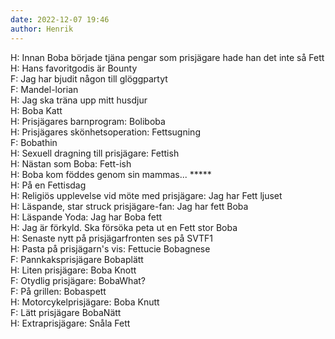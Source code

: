 ```yaml
---
date: 2022-12-07 19:46
author: Henrik
---
```

H: Innan Boba började tjäna pengar som prisjägare hade han det inte så Fett   
H: Hans favoritgodis är Bounty   
F: Jag har bjudit någon till glöggpartyt   
F: Mandel-lorian   
H: Jag ska träna upp mitt husdjur   
H: Boba Katt   
H: Prisjägares barnprogram: Boliboba   
H: Prisjägares skönhetsoperation: Fettsugning   
F: Bobathin   
H: Sexuell dragning till prisjägare: Fettish   
H: Nästan som Boba: Fett-ish   
H: Boba kom föddes genom sin mammas... *****   
H: På en Fettisdag   
H: Religiös upplevelse vid möte med prisjägare: Jag har Fett ljuset   
H: Läspande, star struck prisjägare-fan: Jag har fett Boba   
H: Läspande Yoda: Jag har Boba fett   
H: Jag är förkyld. Ska försöka peta ut en Fett stor Boba   
H: Senaste nytt på prisjägarfronten ses på SVTF1   
H: Pasta på prisjägarn's vis: Fettucie Bobagnese   
F: Pannkaksprisjägare Bobaplätt   
H: Liten prisjägare: Boba Knott   
F: Otydlig prisjägare: BobaWhat?   
F: På grillen: Bobaspett   
H: Motorcykelprisjägare: Boba Knutt   
F: Lätt prisjägare BobaNätt   
H: Extraprisjägare: Snåla Fett   
